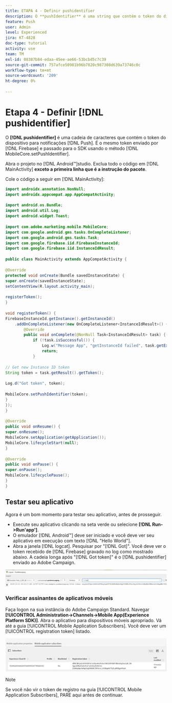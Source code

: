```yaml
---
title: ETAPA 4 - Definir pushidentifier
description: O **pushIdentifier** é uma string que contém o token do dispositivo para notificações por push. É o mesmo token enviado pelo Firebase e transmitido ao SDK usando o método MobileCore.setPushIdentifier.
feature: Push
user: Admin
level: Experienced
jira: KT-4828
doc-type: tutorial
activity: use
team: TM
exl-id: 08387b84-edaa-45ee-ae66-53bcbd5c7c39
source-git-commit: 757afce50981b96b7820c987308d639a73746c0c
workflow-type: tm+mt
source-wordcount: '209'
ht-degree: 0%

---
```


# Etapa 4 - Definir [!DNL pushidentifier]

O **[!DNL pushidentifier]** é uma cadeia de caracteres que contém o token do dispositivo para notificações [!DNL Push]. É o mesmo token enviado por [!DNL Firebase] e passado para o SDK usando o método [!DNL MobileCore.setPushIdentifier].

Abra o projeto no [!DNL Android™]studio. Exclua todo o código em [!DNL MainActivity] **exceto a primeira linha que é a instrução do pacote**.

Cole o código a seguir em [!DNL MainActivity]:

<!--
Removed `{.line-numbers}` below
-->

```java
import androidx.annotation.NonNull;
import androidx.appcompat.app.AppCompatActivity;

import android.os.Bundle;
import android.util.Log;
import android.widget.Toast;

import com.adobe.marketing.mobile.MobileCore;
import com.google.android.gms.tasks.OnCompleteListener;
import com.google.android.gms.tasks.Task;
import com.google.firebase.iid.FirebaseInstanceId;
import com.google.firebase.iid.InstanceIdResult;

public class MainActivity extends AppCompatActivity {

@Override
protected void onCreate(Bundle savedInstanceState) {
super.onCreate(savedInstanceState);
setContentView(R.layout.activity_main);

registerToken();
}

void registerToken() {
FirebaseInstanceId.getInstance().getInstanceId()
    .addOnCompleteListener(new OnCompleteListener<InstanceIdResult>() {
        @Override
        public void onComplete(@NonNull Task<InstanceIdResult> task) {
            if (!task.isSuccessful()) {
                Log.w("Message App", "getInstanceId failed", task.getException());
                return;
            }

// Get new Instance ID token
String token = task.getResult().getToken();

Log.d("Got token", token);

MobileCore.setPushIdentifier(token);
}
});
}

@Override
public void onResume() {
super.onResume();
MobileCore.setApplication(getApplication());
MobileCore.lifecycleStart(null);
}

@Override
public void onPause() {
super.onPause();
MobileCore.lifecyclePause();
}
}
```

## Testar seu aplicativo

Agora é um bom momento para testar seu aplicativo, antes de prosseguir.

* Execute seu aplicativo clicando na seta verde ou selecione **[!DNL Run->Run'app']**.
* O emulador [!DNL Android™] deve ser iniciado e você deve ver seu aplicativo em execução com texto [!DNL "Hello World"].
* Abra a janela [!DNL logcat]. Pesquisar por &quot;[!DNL Got]&quot;. Você deve ver o token recebido de [!DNL Firebase] gravado no log como mostrado abaixo. A cadeia longa após &quot;[!DNL Got token]&quot; é o [!DNL pushidentifier] enviado ao Adobe Campaign.

![logcat-token](assets/logcat-got-token.PNG)

### Verificar assinantes de aplicativos móveis

Faça logon na sua instância do Adobe Campaign Standard.
Navegar **[!UICONTROL Administration->Channels->Mobile App(Experience Platform SDK)]**. Abra o aplicativo para dispositivos móveis apropriado. Vá até a guia [!UICONTROL Mobile Application Subscribers]. Você deve ver um [!UICONTROL registration token] listado.

![assinantes de aplicativos móveis](assets/mobile-application-subscribers.PNG)

>[!NOTE]
>
>Se você não vir o token de registro na guia [!UICONTROL Mobile Application Subscribers], PARE aqui antes de continuar.
